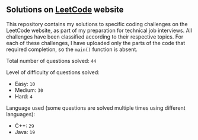 ## Solutions on [LeetCode](https://leetcode.com/) website

This repository contains my solutions to specific coding challenges on the LeetCode website, as part of my preparation for technical job interviews. All challenges have been classified according to their respective topics. For each of these challenges, I have uploaded only the parts of the code that required completion, so the `main()` function is absent.

Total number of questions solved: `44`

Level of difficulty of questions solved:
* Easy: `10`
* Medium: `30`
* Hard: `4`

Language used (some questions are solved multiple times using different languages):
* C++: `29`
* Java: `19`
